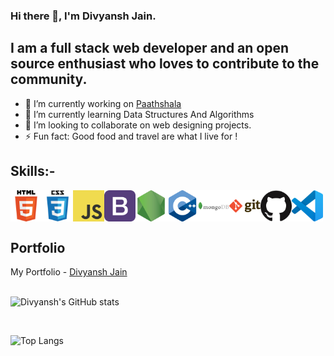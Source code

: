 ### Hi there 👋, I'm Divyansh Jain.

## I am a full stack web developer and an open source enthusiast who loves to contribute to the community.


<!-- **Divyanshj/Divyanshj** is a ✨ _special_ ✨ repository because its `README.md` (this file) appears on your GitHub profile. -->

<!-- Here are some ideas to get you started: -->

- 🔭 I’m currently working on [Paathshala](https://digipaathshala.herokuapp.com/)
- 🌱 I’m currently learning Data Structures And Algorithms
- 👯 I’m looking to collaborate on web designing projects.
- ⚡ Fun fact: Good food and travel are what I live for !

## Skills:-

<img align="left" alt="" width="50 vw"  src="https://raw.githubusercontent.com/github/explore/80688e429a7d4ef2fca1e82350fe8e3517d3494d/topics/html/html.png" />

<img align="left" alt="" width="50 vw"  src="https://raw.githubusercontent.com/github/explore/80688e429a7d4ef2fca1e82350fe8e3517d3494d/topics/css/css.png" />
<!-- <img align="left" alt="" width="60 vw"  src="" /> -->
<img align="left" alt="" width="50 vw"  src="https://raw.githubusercontent.com/github/explore/80688e429a7d4ef2fca1e82350fe8e3517d3494d/topics/javascript/javascript.png" />
<img align="left" alt="" width="50 vw"  src="https://raw.githubusercontent.com/github/explore/80688e429a7d4ef2fca1e82350fe8e3517d3494d/topics/bootstrap/bootstrap.png" />

<img align="left" alt="" width="50 vw"  src="https://raw.githubusercontent.com/github/explore/80688e429a7d4ef2fca1e82350fe8e3517d3494d/topics/nodejs/nodejs.png" />
<img align="left" alt="" width="50 vw"  src="https://raw.githubusercontent.com/github/explore/80688e429a7d4ef2fca1e82350fe8e3517d3494d/topics/cpp/cpp.png" />
<img align="left" alt="" width="50 vw"  src="https://raw.githubusercontent.com/github/explore/80688e429a7d4ef2fca1e82350fe8e3517d3494d/topics/mongodb/mongodb.png" />
<img align="left" alt="" width="50 vw"  src="https://raw.githubusercontent.com/github/explore/80688e429a7d4ef2fca1e82350fe8e3517d3494d/topics/git/git.png" />
<img align="left" alt="" width="50 vw"  src="https://avatars3.githubusercontent.com/u/10251060?s=200&v=4" />
<img align="left" alt="" width="50 vw"  src="https://raw.githubusercontent.com/github/explore/78df643247d429f6cc873026c0622819ad797942/topics/github/github.png" />
<img align="left" alt="" width="50 vw"  src="https://raw.githubusercontent.com/github/explore/80688e429a7d4ef2fca1e82350fe8e3517d3494d/topics/visual-studio-code/visual-studio-code.png" />


<br><br><br>
## Portfolio
My Portfolio - [Divyansh Jain](https://divyansh-jain-portfolio.netlify.app/)
<br><br>
<!-- ![Divyansh's GitHub stats](https://github-readme-stats.vercel.app/api?username=Divyanshj&hide=contribs,theme=radical) -->
![Divyansh's GitHub stats](https://github-readme-stats.vercel.app/api?username=Divyanshj&show_icons=true&locale=en&layout=compact&theme=dracula)

<br>

<!-- [![Top Langs](https://github-readme-stats.vercel.app/api/top-langs/?username=anuraghazra)](https://github.com/Divyanshj/github-readme-stats&theme=gradient) -->
![Top Langs](https://github-readme-stats.vercel.app/api/top-langs/?username=Divyanshj&locale=en&layout=compact&theme=dracula)

<!-- <p><img align="left" src="https://github-readme-stats.vercel.app/api/top-langs?username=Divyanshj&show_icons=true&locale=en&layout=compact" alt="ayushsagar10" /></p> -->
<br>
<!-- <p>&nbsp;<img align="center" src="https://github-readme-stats.vercel.app/api?username=Divyanshj&show_icons=true&locale=en" alt="ayushsagar10" /></p> -->

